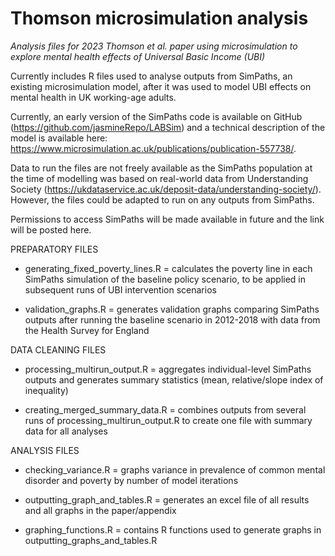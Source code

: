 # Thomson microsimulation analysis

*Analysis files for 2023 Thomson et al. paper using microsimulation to explore mental health effects of Universal Basic Income (UBI)*

Currently includes R files used to analyse outputs from SimPaths, an existing microsimulation model, after it was used to model UBI effects on mental health in UK working-age adults.

Currently, an early version of the SimPaths code is available on GitHub (https://github.com/jasmineRepo/LABSim) and a technical description of the model is available here: https://www.microsimulation.ac.uk/publications/publication-557738/.

Data to run the files are not freely available as the SimPaths population at the time of modelling was based on real-world data from Understanding Society (https://ukdataservice.ac.uk/deposit-data/understanding-society/). However, the files could be adapted to run on any outputs from SimPaths.

Permissions to access SimPaths will be made available in future and the link will be posted here.

PREPARATORY FILES

* generating_fixed_poverty_lines.R = calculates the poverty line in each SimPaths simulation of the baseline policy scenario, to be applied in subsequent runs of UBI intervention scenarios

* validation_graphs.R = generates validation graphs comparing SimPaths outputs after running the baseline scenario in 2012-2018 with data from the Health Survey for England

DATA CLEANING FILES

* processing_multirun_output.R = aggregates individual-level SimPaths outputs and generates summary statistics (mean, relative/slope index of inequality)

* creating_merged_summary_data.R = combines outputs from several runs of processing_multirun_output.R to create one file with summary data for all analyses

ANALYSIS FILES

* checking_variance.R = graphs variance in prevalence of common mental disorder and poverty by number of model iterations

* outputting_graph_and_tables.R = generates an excel file of all results and all graphs in the paper/appendix

* graphing_functions.R = contains R functions used to generate graphs in outputting_graphs_and_tables.R
